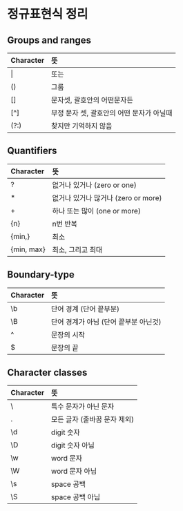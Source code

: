# 정규표현식 정리

## Groups and ranges

| Character | 뜻                                        |
| :-------- | :---------------------------------------- |
| \|        | 또는                                      |
| ()        | 그룹                                      |
| []        | 문자셋, 괄호안의 어떤문자든               |
| [^]       | 부정 문자 셋, 괄호안의 어떤 문자가 아닐때 |
| (?:)      | 찾지만 기억하지 않음                      |

## Quantifiers

| Character  | 뜻                                  |
| :--------- | :---------------------------------- |
| ?          | 없거나 있거나 (zero or one)         |
| \*         | 없거나 있거나 많거나 (zero or more) |
| +          | 하나 또는 많이 (one or more)        |
| {n}        | n번 반복                            |
| {min,}     | 최소                                |
| {min, max} | 최소, 그리고 최대                   |

## Boundary-type

| Character | 뜻                                    |
| :-------- | :------------------------------------ |
| \\b       | 단어 경계 (단어 끝부분)               |
| \\B       | 단어 경계가 아님 (단어 끝부분 아닌것) |
| ^         | 문장의 시작                           |
| \$        | 문장의 끝                             |

## Character classes

| Character | 뜻                           |
| :-------- | :--------------------------- |
| \\        | 특수 문자가 아닌 문자        |
| .         | 모든 글자 (줄바꿈 문자 제외) |
| \\d       | digit 숫자                   |
| \\D       | digit 숫자 아님              |
| \\w       | word 문자                    |
| \\W       | word 문자 아님               |
| \\s       | space 공백                   |
| \\S       | space 공백 아님              |
